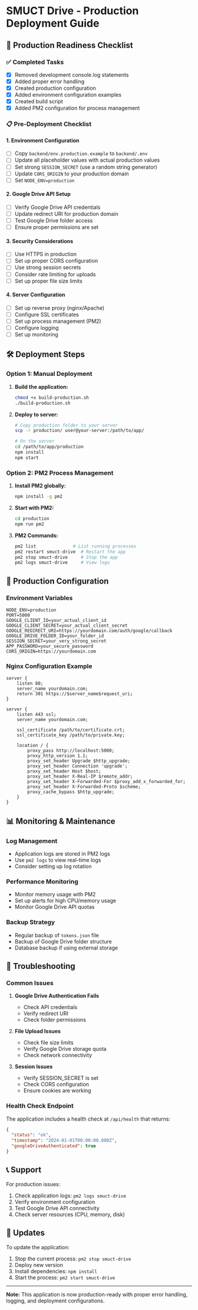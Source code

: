 # SMUCT Drive - Production Deployment Guide

## 🚀 Production Readiness Checklist

### ✅ Completed Tasks

- [x] Removed development console.log statements
- [x] Added proper error handling
- [x] Created production configuration
- [x] Added environment configuration examples
- [x] Created build script
- [x] Added PM2 configuration for process management

### 📋 Pre-Deployment Checklist

#### 1. Environment Configuration

- [ ] Copy `backend/env.production.example` to `backend/.env`
- [ ] Update all placeholder values with actual production values
- [ ] Set strong `SESSION_SECRET` (use a random string generator)
- [ ] Update `CORS_ORIGIN` to your production domain
- [ ] Set `NODE_ENV=production`

#### 2. Google Drive API Setup

- [ ] Verify Google Drive API credentials
- [ ] Update redirect URI for production domain
- [ ] Test Google Drive folder access
- [ ] Ensure proper permissions are set

#### 3. Security Considerations

- [ ] Use HTTPS in production
- [ ] Set up proper CORS configuration
- [ ] Use strong session secrets
- [ ] Consider rate limiting for uploads
- [ ] Set up proper file size limits

#### 4. Server Configuration

- [ ] Set up reverse proxy (nginx/Apache)
- [ ] Configure SSL certificates
- [ ] Set up process management (PM2)
- [ ] Configure logging
- [ ] Set up monitoring

## 🛠️ Deployment Steps

### Option 1: Manual Deployment

1. **Build the application:**

   ```bash
   chmod +x build-production.sh
   ./build-production.sh
   ```

2. **Deploy to server:**

   ```bash
   # Copy production folder to your server
   scp -r production/ user@your-server:/path/to/app/

   # On the server
   cd /path/to/app/production
   npm install
   npm start
   ```

### Option 2: PM2 Process Management

1. **Install PM2 globally:**

   ```bash
   npm install -g pm2
   ```

2. **Start with PM2:**

   ```bash
   cd production
   npm run pm2
   ```

3. **PM2 Commands:**
   ```bash
   pm2 list              # List running processes
   pm2 restart smuct-drive  # Restart the app
   pm2 stop smuct-drive     # Stop the app
   pm2 logs smuct-drive     # View logs
   ```

## 🔧 Production Configuration

### Environment Variables

```env
NODE_ENV=production
PORT=5000
GOOGLE_CLIENT_ID=your_actual_client_id
GOOGLE_CLIENT_SECRET=your_actual_client_secret
GOOGLE_REDIRECT_URI=https://yourdomain.com/auth/google/callback
GOOGLE_DRIVE_FOLDER_ID=your_folder_id
SESSION_SECRET=your_very_strong_secret
APP_PASSWORD=your_secure_password
CORS_ORIGIN=https://yourdomain.com
```

### Nginx Configuration Example

```nginx
server {
    listen 80;
    server_name yourdomain.com;
    return 301 https://$server_name$request_uri;
}

server {
    listen 443 ssl;
    server_name yourdomain.com;

    ssl_certificate /path/to/certificate.crt;
    ssl_certificate_key /path/to/private.key;

    location / {
        proxy_pass http://localhost:5000;
        proxy_http_version 1.1;
        proxy_set_header Upgrade $http_upgrade;
        proxy_set_header Connection 'upgrade';
        proxy_set_header Host $host;
        proxy_set_header X-Real-IP $remote_addr;
        proxy_set_header X-Forwarded-For $proxy_add_x_forwarded_for;
        proxy_set_header X-Forwarded-Proto $scheme;
        proxy_cache_bypass $http_upgrade;
    }
}
```

## 📊 Monitoring & Maintenance

### Log Management

- Application logs are stored in PM2 logs
- Use `pm2 logs` to view real-time logs
- Consider setting up log rotation

### Performance Monitoring

- Monitor memory usage with PM2
- Set up alerts for high CPU/memory usage
- Monitor Google Drive API quotas

### Backup Strategy

- Regular backup of `tokens.json` file
- Backup of Google Drive folder structure
- Database backup if using external storage

## 🚨 Troubleshooting

### Common Issues

1. **Google Drive Authentication Fails**

   - Check API credentials
   - Verify redirect URI
   - Check folder permissions

2. **File Upload Issues**

   - Check file size limits
   - Verify Google Drive storage quota
   - Check network connectivity

3. **Session Issues**
   - Verify SESSION_SECRET is set
   - Check CORS configuration
   - Ensure cookies are working

### Health Check Endpoint

The application includes a health check at `/api/health` that returns:

```json
{
  "status": "ok",
  "timestamp": "2024-01-01T00:00:00.000Z",
  "googleDriveAuthenticated": true
}
```

## 📞 Support

For production issues:

1. Check application logs: `pm2 logs smuct-drive`
2. Verify environment configuration
3. Test Google Drive API connectivity
4. Check server resources (CPU, memory, disk)

## 🔄 Updates

To update the application:

1. Stop the current process: `pm2 stop smuct-drive`
2. Deploy new version
3. Install dependencies: `npm install`
4. Start the process: `pm2 start smuct-drive`

---

**Note:** This application is now production-ready with proper error handling, logging, and deployment configurations.
